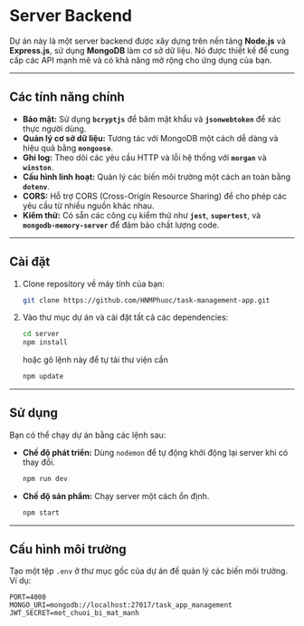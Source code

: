 # Server Backend

Dự án này là một server backend được xây dựng trên nền tảng **Node.js** và **Express.js**, sử dụng **MongoDB** làm cơ sở dữ liệu. Nó được thiết kế để cung cấp các API mạnh mẽ và có khả năng mở rộng cho ứng dụng của bạn.

---

## Các tính năng chính

* **Bảo mật:** Sử dụng **`bcryptjs`** để băm mật khẩu và **`jsonwebtoken`** để xác thực người dùng.
* **Quản lý cơ sở dữ liệu:** Tương tác với MongoDB một cách dễ dàng và hiệu quả bằng **`mongoose`**.
* **Ghi log:** Theo dõi các yêu cầu HTTP và lỗi hệ thống với **`morgan`** và **`winston`**.
* **Cấu hình linh hoạt:** Quản lý các biến môi trường một cách an toàn bằng **`dotenv`**.
* **CORS:** Hỗ trợ CORS (Cross-Origin Resource Sharing) để cho phép các yêu cầu từ nhiều nguồn khác nhau.
* **Kiểm thử:** Có sẵn các công cụ kiểm thử như **`jest`**, **`supertest`**, và **`mongodb-memory-server`** để đảm bảo chất lượng code.

---

## Cài đặt

1.  Clone repository về máy tính của bạn:
    ```bash
    git clone https://github.com/HNMPhuoc/task-management-app.git
    ```

2.  Vào thư mục dự án và cài đặt tất cả các dependencies:
    ```bash
    cd server
    npm install
    ```
    hoặc gõ lệnh này để tự tải thư viện cần
    ```bash
    npm update
    ```

---

## Sử dụng

Bạn có thể chạy dự án bằng các lệnh sau:

* **Chế độ phát triển:** Dùng `nodemon` để tự động khởi động lại server khi có thay đổi.
    ```bash
    npm run dev
    ```

* **Chế độ sản phẩm:** Chạy server một cách ổn định.
    ```bash
    npm start
    ```

---

## Cấu hình môi trường

Tạo một tệp `.env` ở thư mục gốc của dự án để quản lý các biến môi trường. Ví dụ:

```env
PORT=4000
MONGO_URI=mongodb://localhost:27017/task_app_management
JWT_SECRET=mot_chuoi_bi_mat_manh
